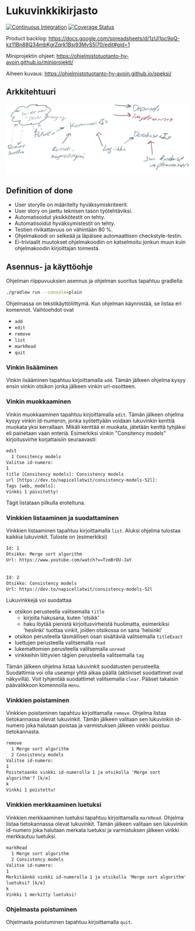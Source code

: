 # Lukuvinkkikirjasto

[![Continuous Integration][ci-img]][ci-url]
[![Coverage Status][coverage-img]][coverage-url]

Product backlog:
<https://docs.google.com/spreadsheets/d/1zUi1pc9pQ-kz11Bn88Q34mbKgrZqrk1Bsj93MvS5I70/edit#gid=1>

Miniprojektin ohjeet: <https://ohjelmistotuotanto-hy-avoin.github.io/miniprojekti/>

Aiheen kuvaus: <https://ohjelmistotuotanto-hy-avoin.github.io/speksi/>

## Arkkitehtuuri

![arkkitehtuuri](docs/arkkitehtuuri.jpg)

## Definition of done

- User storylle on määritelty hyväksymiskriteerit.
- User story on jaettu teknisen tason työtehtäviksi.
- Automatisoidut yksikkötestit on tehty.
- Automatisoidut hyväksymistestit on tehty.
- Testien rivikattavuus on vähintään 80 %.
- Ohjelmakoodi on selkeää ja läpäisee automaattisen checkstyle-testin.
- Ei-triviaalit muutokset ohjelmakoodiin on katselmoitu jonkun muun kuin
  ohjelmakoodin kirjoittajan toimesta.

## Asennus- ja käyttöohje

Ohjelman riippuvuuksien asennus ja ohjelman suoritus tapahtuu gradlella:

```bash
./gradlew run --console=plain
```

Ohjelmassa on tekstikäyttöliittymä. Kun ohjelman käynnistää, se listaa eri komennot. Vaihtoehdot ovat

- `add`
- `edit`
- `remove`
- `list`
- `markRead`
- `quit`

### Vinkin lisääminen

Vinkin lisääminen tapahtuu kirjoittamalla `add`. Tämän jälkeen ohjelma kysyy ensin vinkin otsikon jonka jälkeen vinkin url-osoitteen.

### Vinkin muokkaaminen

Vinkin muokkaaminen tapahtuu kirjoittamalla `edit`. Tämän jälkeen ohjelma kysyy
vinkin id-numeron, jonka syötettyään voidaan lukuvinkin kenttiä muokata yksi
kerrallaan. Mikäli kenttää ei muokata, jätetään kenttä tyhjäksi eli painetaan
vaan enteriä. Esimerkiksi vinkin "Consitency models" kirjoitusvirhe
korjattaisiin seuraavasti:

```text
edit
  1 Consitency models
Valitse id-numero:
1
title [Consitency models]: Consistency models
url [https://dev.to/napicellatwit/consistency-models-52l]:
Tags [web, models]:
Vinkki 1 päivitetty!
```

Tägit listataan pilkulla eroteltuna.

### Vinkkien listaaminen ja suodattaminen

Vinkkien listaaminen tapahtuu kirjoittamalla `list`. Aluksi ohjelma tulostaa kaikkia lukuvinkit. 
Tuloste on (esimerkiksi)

```text
Id: 1
Otsikko: Merge sort algorithm
Url: https://www.youtube.com/watch?v=TzeBrDU-JaY


Id: 2
Otsikko: Consistency models
Url: https://dev.to/napicellatwit/consistency-models-52l
```
Lukuvinkkejä voi suodattaa
  - otsikon perusteella valitsemalla `title`
    - kirjoita hakusana, kuten 'otsikk'
    - haku löytää pienistä kirjoitusvirheistä huolimatta, esimerkiksi 'heslinki' tuottaa vinkit, joiden otsikossa on sana 'helsinki'
  - otsikon perusteella täsmällisen osan sisältäviä valitsemalla `titleExact`
  - luettujen perusteella valitsemalla `read`
  - lukemattomien perusteella valitsemalla `unread`
  - vinkkeihin liittyvien tägien perusteella valitsemalla `tag`

Tämän jälkeen ohjelma listaa lukuvinkit suodatusten perusteella. Suodattimia voi olla useampi yhtä aikaa päällä (aktiiviset suodattimet ovat näkyvillä). Voit tyhjentää suodattimet valitsemalla `clear`. Pääset takaisin päävalikkoon komennolla `menu`.


### Vinkkien poistaminen

Vinkkien poistaminen tapahtuu kirjoittamalla `remove`. Ohjelma listaa
tietokannassa olevat lukuvinkit. Tämän jälkeen valitaan sen lukuvinkin id-numero
joka halutaan poistaa ja varmistuksen jälkeen vinkki poistuu tietokannasta.

```text
remove
  1 Merge sort algorithm
  2 Consistency models
Valitse id-numero:
1
Poistetaanko vinkki id-numerolla 1 ja otsikolla 'Merge sort algorithm'? [k/e]
k
Vinkki 1 poistettu!
```
### Vinkkien merkkaaminen luetuksi
Vinkkien merkkaaminen luetuksi tapahtuu kirjoittamalla `markRead`. Ohjelma listaa
tietokannassa olevat lukuvinkit. Tämän jälkeen valitaan sen lukuvinkin id-numero
joka halutaan merkata luetuksi ja varmistuksen jälkeen vinkki merkkautuu luetuksi.


```text
markRead
  1 Merge sort algorithm
  2 Consistency models
Valitse id-numero:
1
Merkitäänkö vinkki id-numerolla 1 ja otsikolla 'Merge sort algorithm' luetuksi? [k/e]
k
Vinkki 1 merkitty luetuksi!
```



### Ohjelmasta poistuminen

Ohjelmasta poistuminen tapahtuu kirjoittamalla `quit`.

[ci-img]: https://github.com/ahojukka5/lukuvinkkikirjasto/actions/workflows/gradle.yml/badge.svg
[ci-url]: https://github.com/ahojukka5/lukuvinkkikirjasto/actions?query=workflow%3ACI+branch%3Amaster
[coverage-img]: https://coveralls.io/repos/github/ahojukka5/lukuvinkkikirjasto/badge.svg?branch=master
[coverage-url]: https://coveralls.io/github/ahojukka5/lukuvinkkikirjasto?branch=master


